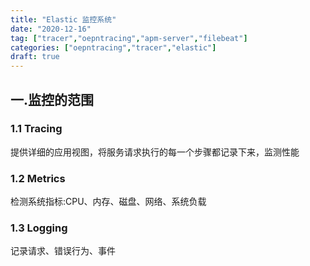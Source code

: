 ```yaml
---
title: "Elastic 监控系统"
date: "2020-12-16"
tag: ["tracer","oepntracing","apm-server","filebeat"]
categories: ["oepntracing","tracer","elastic"]
draft: true
---
```


## 一.监控的范围
### 1.1 Tracing
提供详细的应用视图，将服务请求执行的每一个步骤都记录下来，监测性能
### 1.2 Metrics
检测系统指标:CPU、内存、磁盘、网络、系统负载
### 1.3 Logging 
记录请求、错误行为、事件